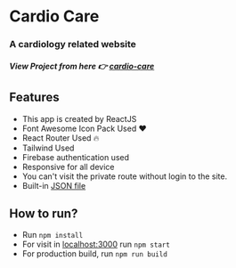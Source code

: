 # Cardio Care

### A cardiology related website

##### View Project from here 👉 [cardio-care](https://cardio-care-jbmakib.web.app/)

## Features

-   This app is created by ReactJS
-   Font Awesome Icon Pack Used ❤
-   React Router Used 🔥
-   Tailwind Used
-   Firebase authentication used
-   Responsive for all device
-   You can't visit the private route without login to the site.
-   Built-in [JSON file](https://github.com/Programming-Hero-Web-Course3/healthcare-related-website-jbmakib/blob/main/public/services.json)

## How to run?

-   Run `npm install`
-   For visit in [localhost:3000](http://localhost:3000) run `npm start`
-   For production build, run `npm run build`
